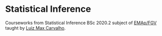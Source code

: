 # Statistical Inference

Courseworks from Statistical Inference BSc 2020.2 subject of [EMAp/FGV](https://emap.fgv.br/) taught by [Luiz Max Carvalho](https://emap.fgv.br/corpo-docente/luiz-max-fagundes-de-carvalho).



